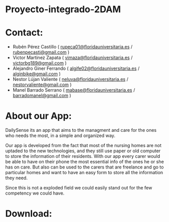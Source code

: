 # Proyecto-integrado-2DAM

# Contact:

- Rubén Pérez Castillo ( rupeca01@floridauniversitaria.es / rubenpecasti@gmail.com )
- Victor Martinez Zapata ( vimaza@floridauniversitaria.es / victorbg189@gmail.com ) 
- Alejandro Giner Ferrando  ( algife02@floridauniversitaria.es / alginbike@gmail.com )
- Nestor Lújan Valiente  ( neluva@floridauniversitaria.es / nestorvaliente@gmail.com )
- Manel Barrado Serrano ( mabase@floridauniversitaria.es / barradomanel@gmail.com ) 

# About our App:

DailySense its an app that aims to the managment and care for the ones who needs the most, in a simple and organized way.

Our app is developed from the fact that most of the nursing homes are not uptaded to the new technologies, and they still use paper or 
old computer to store the information of their residents. With our app every carer would be able to have on their phone the most essential 
info of the ones he or she has on care. But also can be used to the carers that are freelance and go to particular homes and want to have 
an easy form to store all the information they need.

Since this is not a exploded field we could easily stand out for the few competency we could have.

# Download:


